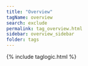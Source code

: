 ```yaml
---
title: "Overview"
tagName: overview
search: exclude
permalink: tag_overview.html
sidebar: overview_sidebar
folder: tags
---
```

{% include taglogic.html %}


